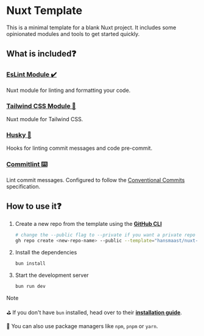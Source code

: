 # Nuxt Template
This is a minimal template for a blank Nuxt project. It includes some opinionated modules and tools to get started quickly.

## What is included❓

### [EsLint Module ✔️](https://eslint.nuxt.com/packages/module)
Nuxt module for linting and formatting your code.

### [Tailwind CSS Module 🎨](https://tailwindcss.nuxtjs.org/)
Nuxt module for Tailwind CSS.

### [Husky 🐶](https://typicode.github.io/husky/)
Hooks for linting commit messages and code pre-commit.

### [Commitlint ⌨️](https://commitlint.js.org/)
Lint commit messages. Configured to follow the [Conventional Commits](https://www.conventionalcommits.org/en/v1.0.0/) specification.

## How to use it❓
1. Create a new repo from the template using the [**GitHub CLI**](https://cli.github.com/)
    
   ```zsh
   # change the --public flag to --private if you want a private repo
   gh repo create <new-repo-name> --public --template="hansmaast/nuxt-template"
   ```

2. Install the dependencies

    ```zsh
    bun install
    ```

3. Start the development server

    ```zsh
    bun run dev
    ```

> [!NOTE]
> ⛳ If you don't have `bun` installed, head over to their [**installation guide**](https://bun.sh/docs/installation).
>
> 🧶 You can also use package managers like `npm`, `pnpm` or `yarn`.
 
